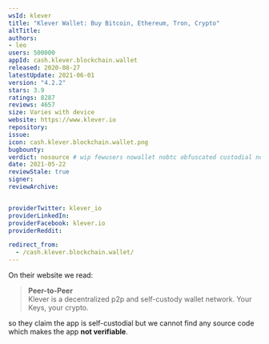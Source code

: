 ```yaml
---
wsId: klever
title: "Klever Wallet: Buy Bitcoin, Ethereum, Tron, Crypto"
altTitle: 
authors:
- leo
users: 500000
appId: cash.klever.blockchain.wallet
released: 2020-08-27
latestUpdate: 2021-06-01
version: "4.2.2"
stars: 3.9
ratings: 8287
reviews: 4657
size: Varies with device
website: https://www.klever.io
repository: 
issue: 
icon: cash.klever.blockchain.wallet.png
bugbounty: 
verdict: nosource # wip fewusers nowallet nobtc obfuscated custodial nosource nonverifiable reproducible bounty defunct
date: 2021-05-22
reviewStale: true
signer: 
reviewArchive:


providerTwitter: klever_io
providerLinkedIn: 
providerFacebook: klever.io
providerReddit: 

redirect_from:
  - /cash.klever.blockchain.wallet/
---
```



On their website we read:

> **Peer-to-Peer**<br>
  Klever is a decentralized p2p and self-custody wallet network. Your Keys, your
  crypto.

so they claim the app is self-custodial but we cannot find any source code which
makes the app **not verifiable**.
